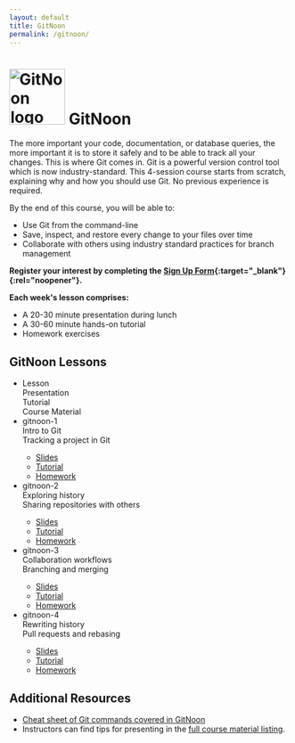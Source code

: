 ```yaml
---
layout: default
title: GitNoon
permalink: /gitnoon/
---
```


# <img src="https://technoon-org.github.io/gitnoon/gitnoon-logo.svg" alt="GitNoon logo" height="100"> GitNoon

The more important your code, documentation, or database queries, the
more important it is to store it safely and to be able to track all
your changes. This is where Git comes in. Git is a powerful version
control tool which is now industry-standard. This 4-session course
starts from scratch, explaining why and how you should use Git. No
previous experience is required.

By the end of this course, you will be able to:

* Use Git from the command-line
* Save, inspect, and restore every change to your files over time
* Collaborate with others using industry standard practices for branch
  management

**Register your interest by completing the [Sign Up
Form](https://docs.google.com/forms/d/e/1FAIpQLSdmqZCS9Fe6wVGb8c_WLskKfjUNG0_3nJELIplfUF_v8_7cUw/viewform?usp=sf_link){:target="_blank"}{:rel="noopener"}.**

**Each week's lesson comprises:**

* A 20-30 minute presentation during lunch
* A 30-60 minute hands-on tutorial
* Homework exercises

## GitNoon Lessons

<style>
    .responsive-table .col-1 {
        flex-basis: 15%;
    }
    .responsive-table .col-2 {
        flex-basis: 25%;
    }
    .responsive-table .col-3 {
        flex-basis: 35%;
    }
    .responsive-table .col-4 {
        flex-basis: 25%;
    }
</style>
<ul class="responsive-table" style="margin-left: 0;">
    <li class="table-header">
        <div class="col col-1">Lesson</div>
        <div class="col col-2">Presentation</div>
        <div class="col col-3">Tutorial</div>
        <div class="col col-4">Course Material</div>
    </li>
    <li>
        <div class="col col-1">gitnoon-1</div>
        <div class="col col-2">Intro to Git</div>
        <div class="col col-3">Tracking a project in Git</div>
        <div class="col col-4 markdown-content">
            <ul>
                <li><a href="https://technoon-org.github.io/gitnoon/lesson_1/slides.html" target="_blank" rel="noopener">Slides</a></li>
                <li><a href="https://technoon-org.github.io/gitnoon/lesson_1/tutorial.html" target="_blank" rel="noopener">Tutorial</a></li>
                <li><a href="https://technoon-org.github.io/gitnoon/lesson_1/slides.html#/homework" target="_blank" rel="noopener">Homework</a></li>
            </ul>
        </div>
    </li>
    <li>
        <div class="col col-1">gitnoon-2</div>
        <div class="col col-2">Exploring history</div>
        <div class="col col-3">Sharing repositories with others</div>
        <div class="col col-4 markdown-content">
            <ul>
                <li><a href="https://technoon-org.github.io/gitnoon/lesson_2/slides.html" target="_blank" rel="noopener">Slides</a></li>
                <li><a href="https://technoon-org.github.io/gitnoon/lesson_2/tutorial.html" target="_blank" rel="noopener">Tutorial</a></li>
                <li><a href="https://technoon-org.github.io/gitnoon/lesson_2/slides.html#/homework" target="_blank" rel="noopener">Homework</a></li>
            </ul>
        </div>
    </li>
    <li>
        <div class="col col-1">gitnoon-3</div>
        <div class="col col-2">Collaboration workflows</div>
        <div class="col col-3">Branching and merging</div>
        <div class="col col-4 markdown-content">
            <ul>
                <li><a href="https://technoon-org.github.io/gitnoon/lesson_3/slides.html" target="_blank" rel="noopener">Slides</a></li>
                <li><a href="https://technoon-org.github.io/gitnoon/lesson_3/tutorial.html" target="_blank" rel="noopener">Tutorial</a></li>
                <li><a href="https://technoon-org.github.io/gitnoon/lesson_3/slides.html#/homework" target="_blank" rel="noopener">Homework</a></li>
            </ul>
        </div>
    </li>
    <li>
        <div class="col col-1">gitnoon-4</div>
        <div class="col col-2">Rewriting history</div>
        <div class="col col-3">Pull requests and rebasing</div>
        <div class="col col-4 markdown-content">
            <ul>
                <li><a href="https://technoon-org.github.io/gitnoon/lesson_4/slides.html" target="_blank" rel="noopener">Slides</a></li>
                <li><a href="https://technoon-org.github.io/gitnoon/lesson_4/tutorial.html" target="_blank" rel="noopener">Tutorial</a></li>
                <li><a href="https://technoon-org.github.io/gitnoon/lesson_4/slides.html#/homework" target="_blank" rel="noopener">Homework</a></li>
            </ul>
        </div>
    </li>
</ul>


## Additional Resources

<ul>
    <li><a href="https://technoon-org.github.io/gitnoon/cheatsheet/gitnoon_cheatsheet.pdf" target="_blank" rel="noopener" download>Cheat sheet of Git commands covered in GitNoon</a></li>
    <li>Instructors can find tips for presenting in the <a href="https://technoon-org.github.io/gitnoon/" target="_blank" rel="noopener">full course material listing</a>.</li>
</ul>
